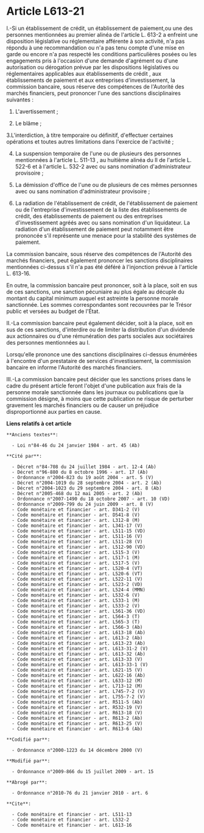 # Article L613-21

I.-Si un établissement de crédit, un établissement de paiement,ou une des personnes mentionnées au premier alinéa de
l'article L. 613-2 a enfreint une disposition législative ou réglementaire afférente à son activité, n'a pas répondu à une
recommandation ou n'a pas tenu compte d'une mise en garde ou encore n'a pas respecté les conditions particulières posées ou
les engagements pris à l'occasion d'une demande d'agrément ou d'une autorisation ou dérogation prévue par les dispositions
législatives ou réglementaires applicables aux établissements de crédit , aux établissements de paiement et aux entreprises
d'investissement, la commission bancaire, sous réserve des compétences de l'Autorité des marchés financiers, peut prononcer
l'une des sanctions disciplinaires suivantes : 

1. L'avertissement ; 

2. Le blâme ; 

3.L'interdiction, à titre temporaire ou définitif, d'effectuer certaines opérations et toutes autres limitations dans
l'exercice de l'activité ; 

4. La suspension temporaire de l'une ou de plusieurs des personnes mentionnées à l'article L. 511-13  , au huitième alinéa du
II de l'article L. 522-6 et à l'article L. 532-2 avec ou sans nomination d'administrateur provisoire ; 

5. La démission d'office de l'une ou de plusieurs de ces mêmes personnes avec ou sans nomination d'administrateur
provisoire ; 

6. La radiation de l'établissement de crédit, de l'établissement de paiement ou de l'entreprise d'investissement de la liste
des établissements de crédit, des établissements de paiement ou des entreprises d'investissement agréés avec ou sans
nomination d'un liquidateur. La radiation d'un établissement de paiement peut notamment être prononcée s'il représente une
menace pour la stabilité des systèmes de paiement. 

La commission bancaire, sous réserve des compétences de l'Autorité des marchés financiers, peut également prononcer les
sanctions disciplinaires mentionnées ci-dessus s'il n'a pas été déféré à l'injonction prévue à l'article L. 613-16.

En outre, la commission bancaire peut prononcer, soit à la place, soit en sus de ces sanctions, une sanction pécuniaire au
plus égale au décuple du montant du capital minimum auquel est astreinte la personne morale sanctionnée. Les sommes
correspondantes sont recouvrées par le Trésor public et versées au budget de l'État. 

II.-La commission bancaire peut également décider, soit à la place, soit en sus de ces sanctions, d'interdire ou de limiter
la distribution d'un dividende aux actionnaires ou d'une rémunération des parts sociales aux sociétaires des personnes
mentionnées au I. 

Lorsqu'elle prononce une des sanctions disciplinaires ci-dessus énumérées à l'encontre d'un prestataire de services
d'investissement, la commission bancaire en informe l'Autorité des marchés financiers. 

III.-La commission bancaire peut décider que les sanctions prises dans le cadre du présent article feront l'objet d'une
publication aux frais de la personne morale sanctionnée dans les journaux ou publications que la commission désigne, à moins
que cette publication ne risque de perturber gravement les marchés financiers ou de causer un préjudice disproportionné aux
parties en cause.

**Liens relatifs à cet article**

	**Anciens textes**:

	  - Loi n°84-46 du 24 janvier 1984 - art. 45 (Ab)

	**Cité par**:

	  - Décret n°84-708 du 24 juillet 1984 - art. 12-4 (Ab)
	  - Décret n°96-880 du 8 octobre 1996 - art. 17 (Ab)
	  - Ordonnance n°2004-823 du 19 août 2004 - art. 5 (V)
	  - Décret n°2004-1019 du 28 septembre 2004 - art. 2 (Ab)
	  - Décret n°2004-1023 du 29 septembre 2004 - art. 8 (Ab)
	  - Décret n°2005-468 du 12 mai 2005 - art. 2 (Ab)
	  - Ordonnance n°2007-1490 du 18 octobre 2007 - art. 10 (VD)
	  - Ordonnance n°2009-799 du 24 juin 2009 - art. 8 (V)
	  - Code monétaire et financier - art. D341-2 (V)
	  - Code monétaire et financier - art. D541-8 (V)
	  - Code monétaire et financier - art. L312-8 (M)
	  - Code monétaire et financier - art. L341-17 (V)
	  - Code monétaire et financier - art. L511-15 (VD)
	  - Code monétaire et financier - art. L511-16 (V)
	  - Code monétaire et financier - art. L511-28 (V)
	  - Code monétaire et financier - art. L512-90 (VD)
	  - Code monétaire et financier - art. L515-3 (V)
	  - Code monétaire et financier - art. L517-1 (M)
	  - Code monétaire et financier - art. L517-5 (V)
	  - Code monétaire et financier - art. L520-4 (VT)
	  - Code monétaire et financier - art. L520-6 (VT)
	  - Code monétaire et financier - art. L522-11 (V)
	  - Code monétaire et financier - art. L523-2 (VD)
	  - Code monétaire et financier - art. L524-4 (MMN)
	  - Code monétaire et financier - art. L532-6 (V)
	  - Code monétaire et financier - art. L533-1 (M)
	  - Code monétaire et financier - art. L533-2 (V)
	  - Code monétaire et financier - art. L561-36 (VD)
	  - Code monétaire et financier - art. L564-3 (T)
	  - Code monétaire et financier - art. L565-3 (T)
	  - Code monétaire et financier - art. L566-3 (Ab)
	  - Code monétaire et financier - art. L613-18 (Ab)
	  - Code monétaire et financier - art. L613-2 (Ab)
	  - Code monétaire et financier - art. L613-23 (Ab)
	  - Code monétaire et financier - art. L613-31-2 (V)
	  - Code monétaire et financier - art. L613-32 (Ab)
	  - Code monétaire et financier - art. L613-33 (V)
	  - Code monétaire et financier - art. L613-33-1 (V)
	  - Code monétaire et financier - art. L621-15 (V)
	  - Code monétaire et financier - art. L622-16 (Ab)
	  - Code monétaire et financier - art. L633-12 (M)
	  - Code monétaire et financier - art. L713-12 (M)
	  - Code monétaire et financier - art. L745-7-2 (V)
	  - Code monétaire et financier - art. L755-7-2 (V)
	  - Code monétaire et financier - art. R511-5 (Ab)
	  - Code monétaire et financier - art. R532-19 (V)
	  - Code monétaire et financier - art. R613-18 (V)
	  - Code monétaire et financier - art. R613-2 (Ab)
	  - Code monétaire et financier - art. R613-25 (V)
	  - Code monétaire et financier - art. R613-6 (Ab)

	**Codifié par**:

	  - Ordonnance n°2000-1223 du 14 décembre 2000 (V)

	**Modifié par**:

	  - Ordonnance n°2009-866 du 15 juillet 2009 - art. 15

	**Abrogé par**:

	  - Ordonnance n°2010-76 du 21 janvier 2010 - art. 6

	**Cite**:

	  - Code monétaire et financier - art. L511-13
	  - Code monétaire et financier - art. L532-2
	  - Code monétaire et financier - art. L613-16
